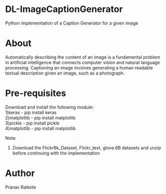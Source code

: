 # DL-ImageCaptionGenerator
Python implementation of a Caption Generator for a given image

# About
Automatically describing the content of an image is a fundamental problem in artificial intelligence that connects computer vision and natural language processing. Captioning an image involves generating a human readable textual description given an image, such as a photograph. <br>

# Pre-requisites
Download and install the following module: <br> 
1)keras - pip install keras <br>
2)matplotlib - pip install matplotlib <br>
3)pickle - pip install pickle <br>
4)matplotlib - pip install matplotlib <br>

Note:
1. Download the Flickr8k_Dataset, Flickr_text, glove.6B datasets and unzip before continuing with the implementation

# Author
Pranav Raikote

